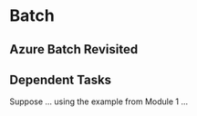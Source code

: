 # Batch 

## Azure Batch Revisited 

## Dependent Tasks 

Suppose ... using the example from Module 1 ... 

<!--- workflow vs. pipeline --->